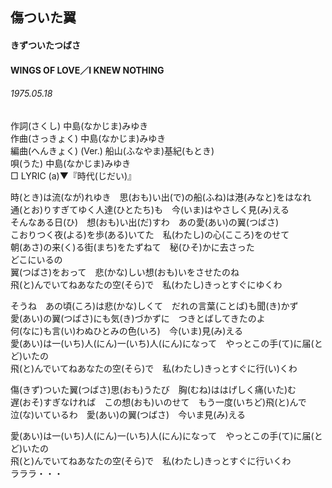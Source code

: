 ## 傷ついた翼
#### きずついたつばさ
#### WINGS OF LOVE／I KNEW NOTHING
###### 1975.05.18


作詞(さくし) 中島(なかじま)みゆき   
作曲(さっきょく)  中島(なかじま)みゆき  
編曲(へんきょく) (Ver.)   船山(ふなやま)基紀(もとき)  
唄(うた)  中島(なかじま)みゆき        
□ LYRIC (a)▼『時代(じだい)』  
  
時(とき)は流(なが)れゆき　思(おも)い出(で)の船(ふね)は港(みなと)をはなれ  
通(とお)りすぎてゆく人達(ひとたち)も　今(いま)はやさしく見(み)える  
そんなある日(ひ)　想(おも)い出(だ)すわ　あの愛(あい)の翼(つばさ)  
こおりつく夜(よる)を歩(ある)いてた　私(わたし)の心(こころ)をのせて  
朝(あさ)の来(く)る街(まち)をたずねて　秘(ひそ)かに去さった  
どこにいるの  
翼(つばさ)をおって　悲(かな)しい想(おも)いをさせたのね  
飛(と)んでいてねあなたの空(そら)で　私(わたし)きっとすぐにゆくわ  
  
そうね　あの頃(ころ)は悲(かな)しくて　だれの言葉(ことば)も聞(き)かず  
愛(あい)の翼(つばさ)にも気(き)づかずに　つきとばしてきたのよ  
何(なに)も言(い)わぬひとみの色(いろ)　今(いま)見(み)える  
愛(あい)は一(いち)人(にん)一(いち)人(にん)になって　やっとこの手(て)に届(とど)いたの  
飛(と)んでいてねあなたの空(そら)で　私(わたし)きっとすぐに行(い)くわ  
  
傷(きず)ついた翼(つばさ)思(おも)うたび　胸(むね)ははげしく痛(いた)む  
遅(おそ)すぎなければ　この想(おも)いのせて　もう一度(いちど)飛(と)んで  
泣(な)いているわ　愛(あい)の翼(つばさ)　今いま見(み)える  
  
愛(あい)は一(いち)人(にん)一(いち)人(にん)になって　やっとこの手(て)に届(とど)いたの  
飛(と)んでいてねあなたの空(そら)で　私(わたし)きっとすぐに行いくわ  
ラララ・・・  
